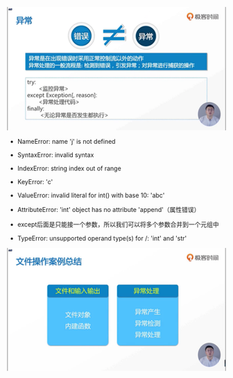 ![1561882010493](assets/1561882010493.png)

- NameError: name 'j' is not defined

- SyntaxError: invalid syntax

- IndexError: string index out of range

- KeyError: 'c'

- ValueError: invalid literal for int() with base 10: 'abc'

- AttributeError: 'int' object has no attribute 'append'（属性错误）

- except后面是只能接一个参数，所以我们可以将多个参数合并到一个元组中

- TypeError: unsupported operand type(s) for /: 'int' and 'str' 

![1561882064181](assets/1561882064181.png)




